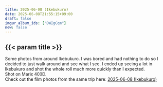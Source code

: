 ```yaml
---
title: 2025-06-08 (Ikebukuro)
date: 2025-06-08T21:55:15+09:00
draft: false
imgur_album_ids: ["DWIgCqm"]
new: false
---
```


<h2 id="title">{{< param title >}}</h2>

Some photos from around Ikebukuro. I was bored and had nothing to do so I decided to just walk around and see what I see. I ended up seeing a lot in Ikebukuro and shot the whole roll much more quickly than I expected.<br>
Shot on Marix 400D.<br>
Check out the film photos from the same trip here: <a href="/photos/digital/2025-06-08_ikebukuro">2025-06-08 (Ikebukuro)</a>
